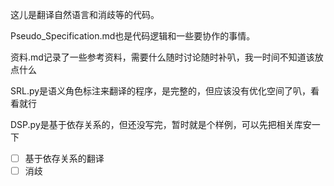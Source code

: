 这儿是翻译自然语言和消歧等的代码。

Pseudo_Specification.md也是代码逻辑和一些要协作的事情。

资料.md记录了一些参考资料，需要什么随时讨论随时补叭，我一时间不知道该放点什么

SRL.py是语义角色标注来翻译的程序，是完整的，但应该没有优化空间了叭，看看就行

DSP.py是基于依存关系的，但还没写完，暂时就是个样例，可以先把相关库安一下

- [ ] 基于依存关系的翻译
- [ ] 消歧
